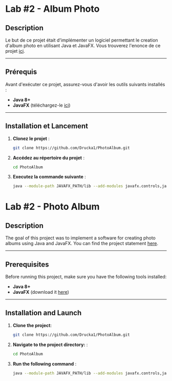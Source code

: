 # Lab #2 - Album Photo

## Description

Le but de ce projet était d'implémenter un logiciel permettant le creation d'album photo en utilisant Java et JavaFX. Vous trouverez l'enonce de ce projet [ici](Enonce.pdf).

---

## Prérequis

Avant d'exécuter ce projet, assurez-vous d'avoir les outils suivants installés :

- **Java 8+**
- **JavaFX** (téléchargez-le [ici](https://openjfx.io/))

---

## Installation et Lancement

1. **Clonez le projet** :
   ```bash
   git clone https://github.com/Drucka1/PhotoAlbum.git
   ```
2. **Accédez au répertoire du projet** :
    ```bash
    cd PhotoAlbum
    ```
3. **Executez la commande suivante**  :  
    ```bash
    java --module-path JAVAFX_PATH/lib --add-modules javafx.controls,javafx.fxml,javafx.media -jar lab2-e4206u.jar
    ```

# Lab #2 - Photo Album

## Description

The goal of this project was to implement a software for creating photo albums using Java and JavaFX. You can find the project statement [here](Enonce.pdf).

---

## Prerequisites

Before running this project, make sure you have the following tools installed:

- **Java 8+**
- **JavaFX** (download it [here](https://openjfx.io/))

---

## Installation and Launch

1. **Clone the project**:
   ```bash
   git clone https://github.com/Drucka1/PhotoAlbum.git
    ``` 
2. **Navigate to the project directory:** :
    ```bash
    cd PhotoAlbum
    ```
3. **Run the following command**  :  
    ```bash
    java --module-path JAVAFX_PATH/lib --add-modules javafx.controls,javafx.fxml,javafx.media -jar lab2-e4206u.jar
    ```